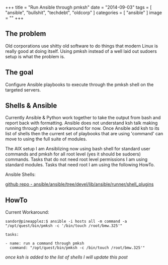 +++
title = "Run Ansible through pmksh"
date = "2014-09-03"
tags = [ "ansible", "bullshit", "techdebt", "oldcorp" ]
categories = [ "ansible" ]
image = ""
+++

## The problem
Old corporations use shitty old software to do things that modern Linux is really good at doing itself.  Using pmksh instead of a well laid out sudoers setup is what the problem is.  


## The goal
Configure Ansible playbooks to execute through the pmksh shell on the targeted servers.



## Shells & Ansible
Currently Ansible & Python work together to take the output from bash and report back with formatting.  Ansible does not understand ksh talk making running through pmksh a workaround for now.  Once Ansible add ksh to its list of shells then the current set of playbooks that are using 'command' can move to using the full suite of modules.  

The AIX setup I am Ansiblizing now using bash shell for standard user commands and pmksh for all root level (yes it should be sudoers) commands.  Tasks that do not need root level permissions I am using standard modules.  Tasks that need root I am using the following HowTo.

Ansible Shells:

[github repo - ansible/ansible/tree/devel/lib/ansible/runner/shell_plugins](https://github.com/ansible/ansible/tree/devel/lib/ansible/runner/shell_plugins)

## HowTo

Current Workaround:


~~~
sandor@pineapplez:$ ansible -i hosts all -m command -a "/opt/quest/bin/pmksh -c '/bin/touch /root/bmw.325'"
~~~

~~~
tasks:

- name: run a command through pmksh
  command: "/opt/quest/bin/pmksh -c /bin/touch /root/bmw.325'"
~~~

_once ksh is added to the list of shells I will update this post_
